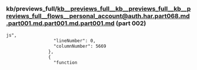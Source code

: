### kb/previews_full/kb__previews_full__kb__previews_full__kb__previews_full__flows__personal_account@auth.har.part068.md.part001.md.part001.md.part001.md (part 002)

```md
js",
                  "lineNumber": 0,
                  "columnNumber": 5669
                },
                {
                  "function
```

```

